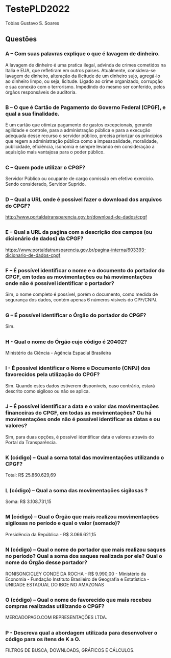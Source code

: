 # TestePLD2022
Tobias Gustavo S. Soares

## Questões 

### A – Com suas palavras explique o que é lavagem de dinheiro. 
A lavagem de dinheiro é uma pratica ilegal, advinda de crimes cometidos na Italia e EUA, que refletiram em outros paises. Atualmente, considera-se lavagem de dinheiro, alteração da ilicitude de um dinheiro sujo, agregá-lo ao dinheiro limpo, ou seja, licitude. Ligado ao crime organizado, corrupção e sua conexão com o terrorismo. Impedindo do mesmo ser conferido, pelos órgãos responsáveis de auditoria. 

## 
### B –  O que é Cartão de Pagamento do Governo Federal (CPGF), e qual a sua finalidade. 
É um cartão que otimiza pagamento de gastos excepcionais,  gerando agilidade e controle, para a administração pública e para a execução adequada desse recurso o servidor público, precisa priorizar os princípios que regem a administração pública como a impessoalidade, moralidade, publicidade, eficiência, isonomia e sempre levando em consideração a aquisição mais vantajosa para o poder público. 
 
 ##
 ### C – Quem pode utilizar o CPGF? 
Servidor Público ou ocupante de cargo comissão em efetivo exercício. Sendo considerado, Servidor Suprido.

##
### D – Qual a URL onde é possível fazer o download dos arquivos do CPGF? 
http://www.portaldatransparencia.gov.br/download-de-dados/cpgf 

##
### E – Qual a URL da paǵina com a descrição dos campos (ou dicionário de dados) da CPGF? 
https://www.portaldatransparencia.gov.br/pagina-interna/603393-dicionario-de-dados-cpgf 

##
### F – É possível identificar o nome e o documento do portador do CPGF, em todas as movimentações ou há movimentações onde não é possível identificar o portador? 
Sim, o nome completo é possível, porém o documento, como medida de segurança dos dados, contém apenas 6 números visíveis do CPF/CNPJ. 

##
### G – É possível identificar o Órgão do portador do CPGF? 
Sim.
 
##
### H - Qual o nome do Órgão cujo código é 20402? 
Ministério da Ciência - Agência Espacial Brasileira

##
### I - É possível identificar o Nome e Documento (CNPJ) dos favorecidos pela utilização do CPGF? 
Sim.  Quando estes dados estiverem disponíveis, caso contrário, estará descrito como sigiloso ou não se aplica. 

##
### J – É possível identificar a data e o valor das movimentações financeiras do CPGF, em todas as movimentações? Ou há movimentações onde não é possível identificar as datas e ou valores? 
Sim, para duas opções, é possível identificar data e valores através do Portal da Transparência.

##
### K (código) – Qual a soma total das movimentações utilizando o CPGF? 
Total: R$ 25.860.629,69 

##
### L (código) – Qual a soma das movimentações sigilosas ? 
Soma: R$ 3.108.731,15 

##
### M (código) – Qual o Órgão que mais realizou movimentações sigilosas no período e qual o valor (somado)? 
Presidência da República -  R$ 3.066.621,15 

##
### N (código) – Qual o nome do portador que mais realizou saques no período? Qual a soma dos saques realizada por ele? Qual o nome do Órgão desse portador? 
RONISONCICLEY CONDE DA ROCHA - R$ 9.990,00  - Ministério da Economia - Fundação Instituto Brasileiro de Geografia e Estatística - UNIDADE ESTADUAL DO IBGE NO AMAZONAS

##
### O (código) – Qual o nome do favorecido que mais recebeu compras realizadas utilizando o CPGF? 
MERCADOPAGO.COM REPRESENTAÇÕES LTDA.

##
### P - Descreva qual a abordagem utilizada para desenvolver o código para os ítens de K a O.
FILTROS DE BUSCA, DOWNLOADS, GRÁFICOS E CÁLCULOS. 





 
